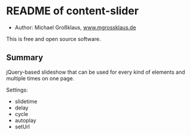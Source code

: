 README of content-slider
=================

* Author: Michael Großklaus, www.mgrossklaus.de

This is free and open source software.


Summary
-------

jQuery-based slideshow that can be used for every kind of elements and multiple times on one page.

Settings:
* slidetime
* delay
* cycle
* autoplay
* setUrl